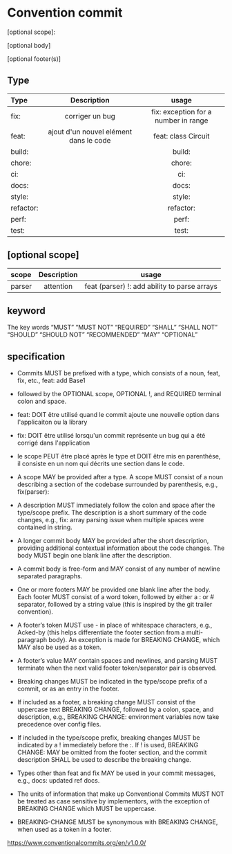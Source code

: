 
# Convention commit

<type>[optional scope]: <description>

[optional body]

[optional footer(s)]







## Type
Type | Description | usage |
|:--------|:----:|:-----:|
| fix: | corriger un bug| fix: exception for a number in range
|feat:  | ajout d'un nouvel elément dans le code| feat: class Circuit
|build:  | | build:
|chore:  | | chore:
|ci:  | | ci:
|docs:  | | docs:
|style:  | | style:
|refactor:  | | refactor:
|perf:  | | perf:
|test:  | | test:


## [optional scope]

scope | Description | usage |
|:--------|:----:|:-----:|
| parser | attention | feat (parser) !: add ability to parse arrays

## keyword

The key words
“MUST”
“MUST NOT”
“REQUIRED”
“SHALL”
“SHALL NOT”
“SHOULD”
“SHOULD NOT”
“RECOMMENDED”
“MAY”
“OPTIONAL”

## specification

- Commits MUST be prefixed with a type, which consists of a noun, feat, fix, etc.,
feat: add Base1

- followed by the OPTIONAL scope, OPTIONAL !, and REQUIRED terminal colon and space.

- feat: DOIT être utilisé quand le commit ajoute une nouvelle option dans l'applicaiton ou la library

- fix: DOIT être utilisé lorsqu'un commit représente un bug qui a été corrigé dans l'application

- le scope PEUT être placé après le type et DOIT être mis en parenthèse, il consiste en un nom qui décrits une section dans le code.

- A scope MAY be provided after a type. A scope MUST consist of a noun describing a section of the codebase surrounded by parenthesis, e.g., fix(parser):

- A description MUST immediately follow the colon and space after the type/scope prefix. The description is a short summary of the code changes, e.g., fix: array parsing issue when multiple spaces were contained in string.

- A longer commit body MAY be provided after the short description, providing additional contextual information about the code changes. The body MUST begin one blank line after the description.

- A commit body is free-form and MAY consist of any number of newline separated paragraphs.

- One or more footers MAY be provided one blank line after the body. Each footer MUST consist of a word token, followed by either a :<space> or <space># separator, followed by a string value (this is inspired by the git trailer convention).

- A footer’s token MUST use - in place of whitespace characters, e.g., Acked-by (this helps differentiate the footer section from a multi-paragraph body). An exception is made for BREAKING CHANGE, which MAY also be used as a token.

- A footer’s value MAY contain spaces and newlines, and parsing MUST terminate when the next valid footer token/separator pair is observed.

- Breaking changes MUST be indicated in the type/scope prefix of a commit, or as an entry in the footer.

- If included as a footer, a breaking change MUST consist of the uppercase text BREAKING CHANGE, followed by a colon, space, and description, e.g., BREAKING CHANGE: environment variables now take precedence over config files.

- If included in the type/scope prefix, breaking changes MUST be indicated by a ! immediately before the :. If ! is used, BREAKING CHANGE: MAY be omitted from the footer section, and the commit description SHALL be used to describe the breaking change.

- Types other than feat and fix MAY be used in your commit messages, e.g., docs: updated ref docs.

- The units of information that make up Conventional Commits MUST NOT be treated as case sensitive by implementors, with the exception of BREAKING CHANGE which MUST be uppercase.

- BREAKING-CHANGE MUST be synonymous with BREAKING CHANGE, when used as a token in a footer.


https://www.conventionalcommits.org/en/v1.0.0/